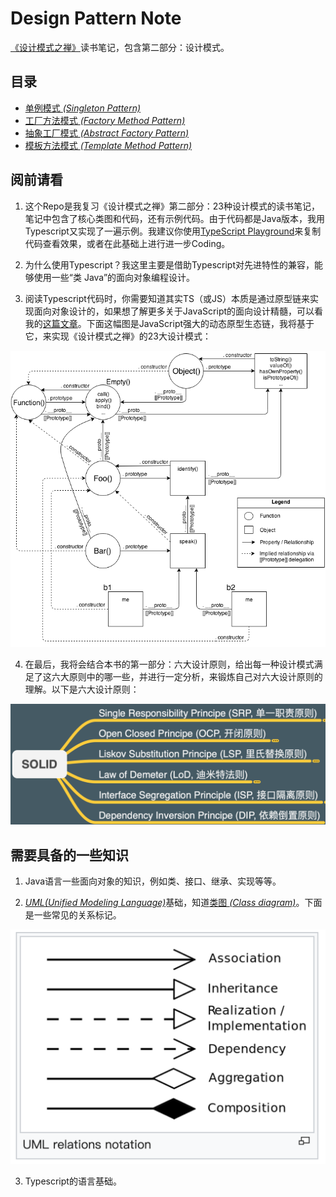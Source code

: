 <!--
 * @description: 
 * @Author: Tian Zhi
 * @Date: 2020-04-26 09:11:18
 * @LastEditors: Tian Zhi
 * @LastEditTime: 2020-05-07 16:47:55
 -->
# Design Pattern Note
[《设计模式之禅》](https://book.douban.com/subject/25843319/)读书笔记，包含第二部分：设计模式。

## 目录

* [单例模式 *(Singleton Pattern)*](./Singleton)
* [工厂方法模式 *(Factory Method Pattern)*](./Factory%20Method)
* [抽象工厂模式 *(Abstract Factory Pattern)*](./Abstract%20Factory)
* [模板方法模式 *(Template Method Pattern)*](./Template%20Method)

## 阅前请看

1. 这个Repo是我复习《设计模式之禅》第二部分：23种设计模式的读书笔记，笔记中包含了核心类图和代码，还有示例代码。由于代码都是Java版本，我用Typescript又实现了一遍示例。我建议你使用[TypeScript Playground](https://www.typescriptlang.org/play)来复制代码查看效果，或者在此基础上进行进一步Coding。

2. 为什么使用Typescript？我这里主要是借助Typescript对先进特性的兼容，能够使用一些“类 Java”的面向对象编程设计。

3. 阅读Typescript代码时，你需要知道其实TS（或JS）本质是通过原型链来实现面向对象设计的，如果想了解更多关于JavaScript的面向设计精髓，可以看我的[这篇文章](https://juejin.im/post/5ea29046f265da47ea2be75d)。下面这幅图是JavaScript强大的动态原型生态链，我将基于它，来实现《设计模式之禅》的23大设计模式：

![Javascript prototype chain](./javascript_prototype_chain.png)

4. 在最后，我将会结合本书的第一部分：六大设计原则，给出每一种设计模式满足了这六大原则中的哪一些，并进行一定分析，来锻炼自己对六大设计原则的理解。以下是六大设计原则：

![SOLID principle](./SOLID.png)

## 需要具备的一些知识

1. Java语言一些面向对象的知识，例如类、接口、继承、实现等等。

2. [*UML(Unified Modeling Language)*](https://en.wikipedia.org/wiki/Unified_Modeling_Language)基础，知道[类图 *(Class diagram)*](https://en.wikipedia.org/wiki/Class_diagram)。下面是一些常见的关系标记。

![UML relations notation](./uml_relation_notation.png)

3. Typescript的语言基础。
